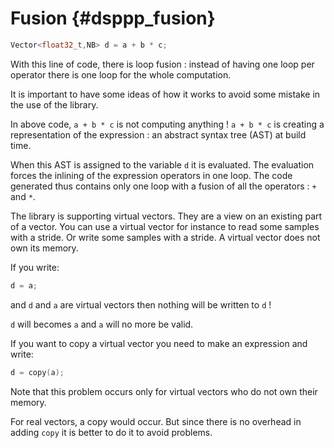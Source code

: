 # Fusion {#dsppp_fusion}

```cpp
Vector<float32_t,NB> d = a + b * c;
```

With this line of code, there is loop fusion : instead of having one loop per operator there is one loop for the whole computation.

It is important to have some ideas of how it works to avoid some mistake in the use of the library.

In above code, `a + b * c` is not computing anything !
`a + b * c` is creating a representation of the expression : an abstract syntax tree (AST) at build time.

When this AST is assigned to the variable `d` it is evaluated.
The evaluation forces the inlining of the expression operators in one loop. The code generated thus contains only one loop with a fusion of all the operators : `+` and `*`.

The library is supporting virtual vectors. They are a view on an existing part of a vector. You can use a virtual vector for instance to read some samples with a stride. Or write some samples with a stride. A virtual vector does not own its memory.

If you write:
```cpp
d = a;
```

and `d` and `a` are virtual vectors then nothing will be written to `d` !

`d` will becomes `a` and `a` will no more be valid.

If you want to copy a virtual vector you need to make an expression and write:

```cpp
d = copy(a);
```

Note that this problem occurs only for virtual vectors who do not own their memory.

For real vectors, a copy would occur. But since there is no overhead in adding `copy` it is better to do it to avoid problems.




